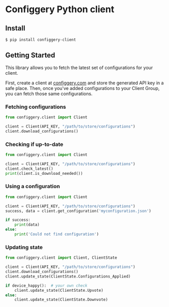 # Configgery Python client

## Install

```console
$ pip install configgery-client
```

## Getting Started

This library allows you to fetch the latest set of configurations for your client. 

First, create a client at [configgery.com](configgery.com) 
and store the generated API key in a safe place. 
Then, once you've added configurations to your Client Group, 
you can fetch those same configurations.

### Fetching configurations
```python
from configgery.client import Client

client = Client(API_KEY, "/path/to/store/configurations")
client.download_configurations()
```

### Checking if up-to-date

```python
from configgery.client import Client

client = Client(API_KEY, "/path/to/store/configurations")
client.check_latest()
print(client.is_download_needed())
```

### Using a configuration

```python
from configgery.client import Client

client = Client(API_KEY, "/path/to/store/configurations")
success, data = client.get_configuration('myconfiguration.json')

if success:
    print(data)
else:
    print('Could not find configuration')
```

### Updating state

```python
from configgery.client import Client, ClientState

client = Client(API_KEY, "/path/to/store/configurations")
client.download_configurations()
client.update_state(ClientState.Configurations_Applied)

if device_happy():  # your own check
    client.update_state(ClientState.Upvote)
else:
    client.update_state(ClientState.Downvote)
```

